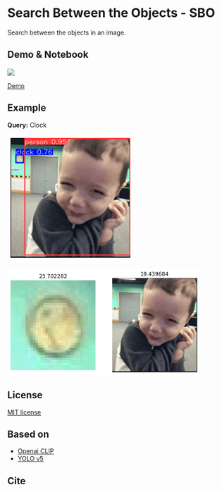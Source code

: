 # Search Between the Objects - SBO

Search between the objects in an image.

## Demo & Notebook
[<img src="https://colab.research.google.com/assets/colab-badge.svg" align="center">](https://colab.research.google.com/github/vijishmadhavan/Crop-CLIP/blob/master/notebooks/search_objects_on_images.ipynb)

[Demo](https://share.streamlit.io/mehrdad-dev/sbo/main/app.py)

## Example
**Query:** Clock


![Mehrdad Mohammadian](https://raw.githubusercontent.com/mehrdad-dev/SBO/main/test_images/ex1.png)

![Mehrdad Mohammadian](https://raw.githubusercontent.com/mehrdad-dev/SBO/main/test_images/ex1-1.png)

## License

[MIT license]()

## Based on
- [Openai CLIP]()
- [YOLO v5]()


## Cite

